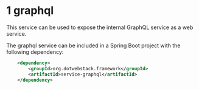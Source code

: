 # 1 graphql
This service can be used to expose the internal GraphQL service as a web service.

The graphql service can be included in a Spring Boot project with the following dependency:
```xml
    <dependency>
        <groupId>org.dotwebstack.framework</groupId>
        <artifactId>service-graphql</artifactId>
    </dependency>
```